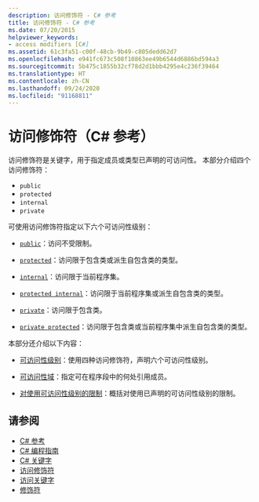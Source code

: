 ```yaml
---
description: 访问修饰符 - C# 参考
title: 访问修饰符 - C# 参考
ms.date: 07/20/2015
helpviewer_keywords:
- access modifiers [C#]
ms.assetid: 61c3fa51-c00f-48cb-9b49-c805dedd62d7
ms.openlocfilehash: e941fc673c508f10863ee49b6544d6886bd594a3
ms.sourcegitcommit: 5b475c1855b32cf78d2d1bbb4295e4c236f39464
ms.translationtype: HT
ms.contentlocale: zh-CN
ms.lasthandoff: 09/24/2020
ms.locfileid: "91168811"
---
```

# <a name="access-modifiers-c-reference"></a>访问修饰符（C# 参考）

访问修饰符是关键字，用于指定成员或类型已声明的可访问性。 本部分介绍四个访问修饰符：  
  
- `public`
- `protected`
- `internal`
- `private`
  
 可使用访问修饰符指定以下六个可访问性级别：  
  
- [`public`](public.md)：访问不受限制。  
  
- [`protected`](protected.md)：访问限于包含类或派生自包含类的类型。  
  
- [`internal`](internal.md)：访问限于当前程序集。  
  
- [`protected internal`](protected-internal.md)：访问限于当前程序集或派生自包含类的类型。  
  
- [`private`](private.md)：访问限于包含类。  

- [`private protected`](private-protected.md)：访问限于包含类或当前程序集中派生自包含类的类型。  
  
 本部分还介绍以下内容：  
  
- [可访问性级别](./accessibility-levels.md)：使用四种访问修饰符，声明六个可访问性级别。  
  
- [可访问性域](./accessibility-domain.md)：指定可在程序段中的何处引用成员。  
  
- [对使用可访问性级别的限制](./restrictions-on-using-accessibility-levels.md)：概括对使用已声明的可访问性级别的限制。  
  
## <a name="see-also"></a>请参阅

- [C# 参考](../index.md)
- [C# 编程指南](../../programming-guide/index.md)
- [C# 关键字](./index.md)
- [访问修饰符](../../programming-guide/classes-and-structs/access-modifiers.md)
- [访问关键字](base.md)
- [修饰符](index.md)
